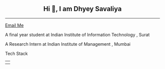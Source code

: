 <h2 align="center">Hi 🙌, I am Dhyey Savaliya</h2>
<hr>
<p><a href="mailto:dhyeysavaliya.dks@gmail.com">Email Me</a></p>
<p>A final year student at Indian Institute of Information Technology , Surat</p>
<p>A Research Intern at Indian Institute of Management , Mumbai

Tech Stack
<table>
  <th></th>
</table>
